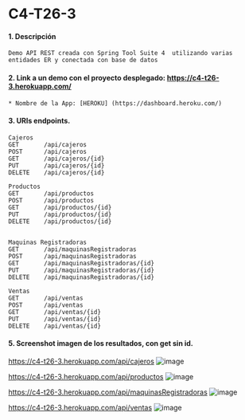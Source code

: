 # C4-T26-3

#### 1. Descripción
```
Demo API REST creada con Spring Tool Suite 4  utilizando varias entidades ER y conectada con base de datos 
```

#### 2. Link a un demo con el proyecto desplegado: https://c4-t26-3.herokuapp.com/

```
* Nombre de la App: [HEROKU] (https://dashboard.heroku.com/)
```
#### 3. URIs endpoints.
```
Cajeros
GET       /api/cajeros
POST      /api/cajeros
GET       /api/cajeros/{id}
PUT       /api/cajeros/{id}
DELETE    /api/cajeros/{id}

Productos
GET       /api/productos
POST      /api/productos
GET       /api/productos/{id}
PUT       /api/productos/{id}
DELETE    /api/productos/{id}


Maquinas Registradoras
GET       /api/maquinasRegistradoras
POST      /api/maquinasRegistradoras
GET       /api/maquinasRegistradoras/{id}
PUT       /api/maquinasRegistradoras/{id}
DELETE    /api/maquinasRegistradoras/{id}

Ventas
GET       /api/ventas
POST      /api/ventas
GET       /api/ventas/{id}
PUT       /api/ventas/{id}
DELETE    /api/ventas/{id}
```

#### 5. Screenshot imagen de los resultados, con get sin id.

https://c4-t26-3.herokuapp.com/api/cajeros
![image](https://user-images.githubusercontent.com/55554433/185461489-b0609edd-a2ea-48c1-be11-7d03d59c1437.png)

https://c4-t26-3.herokuapp.com/api/productos
![image](https://user-images.githubusercontent.com/55554433/185461718-f05eb1f4-22ea-479a-82ec-98285c704764.png)

https://c4-t26-3.herokuapp.com/api/maquinasRegistradoras
![image](https://user-images.githubusercontent.com/55554433/185462145-4fa4babb-7b42-4dc3-8aa1-8e534fba6e7a.png)

https://c4-t26-3.herokuapp.com/api/ventas
![image](https://user-images.githubusercontent.com/55554433/185462310-c3a96780-eba1-4d55-9aa3-0ab9b11a76ff.png)



